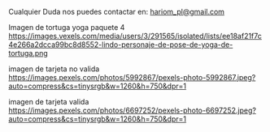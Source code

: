 
Cualquier Duda nos puedes contactar en:
hariom_pl@gmail.com

Imagen de tortuga yoga paquete 4
https://images.vexels.com/media/users/3/291565/isolated/lists/ee18af21f7c4e266a2dcca99bc8d8552-lindo-personaje-de-pose-de-yoga-de-tortuga.png

imagen de tarjeta no valida
https://images.pexels.com/photos/5992867/pexels-photo-5992867.jpeg?auto=compress&cs=tinysrgb&w=1260&h=750&dpr=1

imagen de tarjeta valida 
https://images.pexels.com/photos/6697252/pexels-photo-6697252.jpeg?auto=compress&cs=tinysrgb&w=1260&h=750&dpr=1